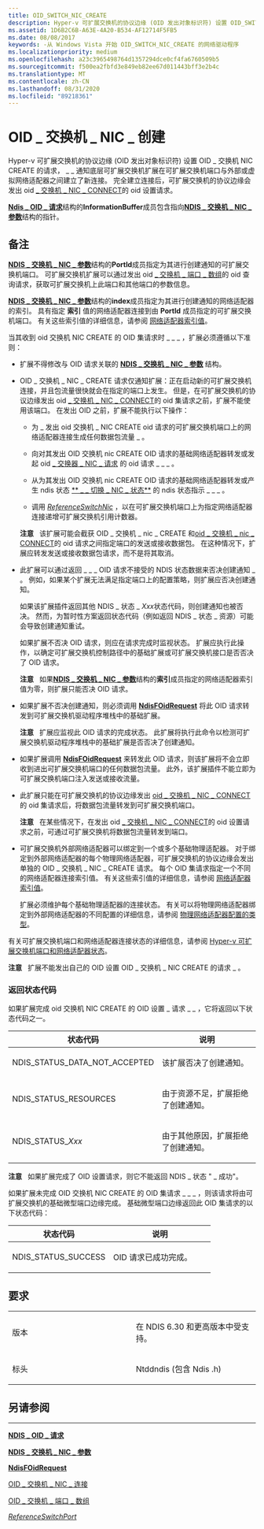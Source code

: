 ```yaml
---
title: OID_SWITCH_NIC_CREATE
description: Hyper-v 可扩展交换机的协议边缘 (OID 发出对象标识符) 设置 OID_SWITCH_NIC_CREATE 请求，通知底层可扩展交换机扩展在可扩展交换机端口与外部或虚拟网络适配器之间建立了新连接。 完全建立连接后，可扩展交换机的协议边缘发出 OID_SWITCH_NIC_CONNECT 的 OID 设置请求。
ms.assetid: 1D6B2C6B-A63E-4A20-B534-AF12714F5FB5
ms.date: 08/08/2017
keywords: -从 Windows Vista 开始 OID_SWITCH_NIC_CREATE 的网络驱动程序
ms.localizationpriority: medium
ms.openlocfilehash: a23c3965498764d1357294dce0cf4fa6760509b5
ms.sourcegitcommit: f500ea2fbfd3e849eb82ee67d011443bff3e2b4c
ms.translationtype: MT
ms.contentlocale: zh-CN
ms.lasthandoff: 08/31/2020
ms.locfileid: "89218361"
---
```

# <a name="oid_switch_nic_create"></a>OID \_ 交换机 \_ NIC \_ 创建


Hyper-v 可扩展交换机的协议边缘 (OID 发出对象标识符) 设置 OID \_ 交换机 NIC CREATE 的请求， \_ \_ 通知底层可扩展交换机扩展在可扩展交换机端口与外部或虚拟网络适配器之间建立了新连接。 完全建立连接后，可扩展交换机的协议边缘会发出 oid [ \_ 交换机 \_ NIC \_ CONNECT](oid-switch-nic-connect.md)的 oid 设置请求。

[**Ndis \_ OID \_ 请求**](/windows-hardware/drivers/ddi/ndis/ns-ndis-_ndis_oid_request)结构的**InformationBuffer**成员包含指向[**NDIS \_ 交换机 \_ NIC \_ 参数**](/windows-hardware/drivers/ddi/ntddndis/ns-ntddndis-_ndis_switch_nic_parameters)结构的指针。

<a name="remarks"></a>备注
-------

[**NDIS \_ 交换机 \_ NIC \_ 参数**](/windows-hardware/drivers/ddi/ntddndis/ns-ntddndis-_ndis_switch_nic_parameters)结构的**PortId**成员指定为其进行创建通知的可扩展交换机端口。 可扩展交换机扩展可以通过发出 oid [ \_ 交换机 \_ 端口 \_ 数组](oid-switch-port-array.md)的 oid 查询请求，获取可扩展交换机上此端口和其他端口的参数信息。

[**NDIS \_ 交换机 \_ NIC \_ 参数**](/windows-hardware/drivers/ddi/ntddndis/ns-ntddndis-_ndis_switch_nic_parameters)结构的**index**成员指定为其进行创建通知的网络适配器的索引。 具有指定 **索引** 值的网络适配器连接到由 **PortId** 成员指定的可扩展交换机端口。 有关这些索引值的详细信息，请参阅 [网络适配器索引值](./network-adapter-index-values.md)。

当其收到 oid 交换机 NIC CREATE 的 OID 集请求时 \_ \_ \_ ，扩展必须遵循以下准则：

-   扩展不得修改与 OID 请求关联的 [**NDIS \_ 交换机 \_ NIC \_ 参数**](/windows-hardware/drivers/ddi/ntddndis/ns-ntddndis-_ndis_switch_nic_parameters) 结构。

-   OID \_ 交换机 \_ NIC \_ CREATE 请求仅通知扩展：正在启动新的可扩展交换机连接，并且包流量很快就会在指定的端口上发生。 但是，在可扩展交换机的协议边缘发出 oid [ \_ 交换机 \_ NIC \_ CONNECT](oid-switch-nic-connect.md)的 oid 集请求之前，扩展不能使用该端口。 在发出 OID 之前，扩展不能执行以下操作：

    -   为 \_ 发出 oid 交换机 \_ NIC CREATE oid 请求的可扩展交换机端口上的网络适配器连接生成任何数据包流量 \_ 。

    -   向对其发出 OID 交换机 nic CREATE OID 请求的基础网络适配器转发或发起 oid [ \_ 交换器 \_ NIC \_ 请求](oid-switch-nic-request.md) 的 oid 请求 \_ \_ \_ 。

    -   从为其发出 OID 交换机 nic CREATE OID 请求的基础网络适配器转发或产生 ndis 状态 [** \_ \_ 切换 \_ NIC \_ 状态**](./ndis-status-switch-nic-status.md) 的 ndis 状态指示 \_ \_ \_ 。

    -   调用 [*ReferenceSwitchNic*](/windows-hardware/drivers/ddi/ndis/nc-ndis-ndis_switch_reference_switch_nic) ，以在可扩展交换机端口上为指定网络适配器连接递增可扩展交换机引用计数器。

    **注意**   该扩展可能会截获 OID \_ 交换机 \_ nic \_ CREATE 和[oid \_ 交换机 \_ nic \_ CONNECT](oid-switch-nic-connect.md)的 oid 请求之间指定端口的发送或接收数据包。 在这种情况下，扩展应转发发送或接收数据包请求，而不是将其取消。

     

-   此扩展可以通过返回 \_ \_ \_ OID 请求不接受的 NDIS 状态数据来否决创建通知 \_ 。 例如，如果某个扩展无法满足指定端口上的配置策略，则扩展应否决创建通知。

    如果该扩展插件返回其他 NDIS \_ 状态 \_ *Xxx*状态代码，则创建通知也被否决。 然而，为暂时性方案返回状态代码（例如返回 NDIS \_ 状态 \_ 资源）可能会导致创建通知重试。

    如果扩展不否决 OID 请求，则应在请求完成时监视状态。 扩展应执行此操作，以确定可扩展交换机控制路径中的基础扩展或可扩展交换机接口是否否决了 OID 请求。

    **注意**   如果[**NDIS \_ 交换机 \_ NIC \_ 参数**](/windows-hardware/drivers/ddi/ntddndis/ns-ntddndis-_ndis_switch_nic_parameters)结构的**索引**成员指定的网络适配器索引值为零，则扩展只能否决 OID 请求。

     

-   如果扩展不否决创建通知，则必须调用 [**NdisFOidRequest**](/windows-hardware/drivers/ddi/ndis/nf-ndis-ndisfoidrequest) 将此 OID 请求转发到可扩展交换机驱动程序堆栈中的基础扩展。

    **注意**   扩展应监视此 OID 请求的完成状态。 此扩展将执行此命令以检测可扩展交换机驱动程序堆栈中的基础扩展是否否决了创建通知。

     

-   如果扩展调用 [**NdisFOidRequest**](/windows-hardware/drivers/ddi/ndis/nf-ndis-ndisfoidrequest) 来转发此 OID 请求，则该扩展将不会立即收到进出可扩展交换机端口的任何数据包流量。 此外，该扩展插件不能立即为可扩展交换机端口注入发送或接收流量。

-   此扩展只能在可扩展交换机的协议边缘发出 [oid \_ 交换机 \_ NIC \_ CONNECT](oid-switch-nic-connect.md)的 oid 集请求后，将数据包流量转发到可扩展交换机端口。

    **注意**   在某些情况下，在发出 oid [ \_ 交换机 \_ NIC \_ CONNECT](oid-switch-nic-connect.md)的 oid 设置请求之前，可通过可扩展交换机将数据包流量转发到端口。

     

-   可扩展交换机外部网络适配器可以绑定到一个或多个基础物理适配器。 对于绑定到外部网络适配器的每个物理网络适配器，可扩展交换机的协议边缘会发出单独的 OID \_ 交换机 \_ NIC \_ CREATE 请求。 每个 OID 集请求指定一个不同的网络适配器连接索引值。 有关这些索引值的详细信息，请参阅 [网络适配器索引值](./network-adapter-index-values.md)。

    扩展必须维护每个基础物理适配器的连接状态。 有关可以将物理网络适配器绑定到外部网络适配器的不同配置的详细信息，请参阅 [物理网络适配器配置的类型](./types-of-physical-network-adapter-configurations.md)。

有关可扩展交换机端口和网络适配器连接状态的详细信息，请参阅 [Hyper-v 可扩展交换机端口和网络适配器状态](./hyper-v-extensible-switch-port-and-network-adapter-states.md)。

**注意**   扩展不能发出自己的 OID 设置 OID \_ 交换机 \_ NIC CREATE 的请求 \_ 。

 

### <a name="return-status-codes"></a>返回状态代码

如果扩展完成 oid 交换机 NIC CREATE 的 OID 设置 \_ 请求 \_ \_ ，它将返回以下状态代码之一。

<table>
<colgroup>
<col width="50%" />
<col width="50%" />
</colgroup>
<thead>
<tr class="header">
<th>状态代码</th>
<th>说明</th>
</tr>
</thead>
<tbody>
<tr class="odd">
<td><p>NDIS_STATUS_DATA_NOT_ACCEPTED</p></td>
<td><p>该扩展否决了创建通知。</p></td>
</tr>
<tr class="even">
<td><p>NDIS_STATUS_RESOURCES</p></td>
<td><p>由于资源不足，扩展拒绝了创建通知。</p></td>
</tr>
<tr class="odd">
<td><p>NDIS_STATUS_<em>Xxx</em></p></td>
<td><p>由于其他原因，扩展拒绝了创建通知。</p></td>
</tr>
</tbody>
</table>

 

**注意**   如果扩展完成了 OID 设置请求，则它不能返回 NDIS \_ 状态 " \_ 成功"。

 

如果扩展未完成 OID 交换机 NIC CREATE 的 OID 集请求 \_ \_ \_ ，则该请求将由可扩展交换机的基础微型端口边缘完成。 基础微型端口边缘返回此 OID 集请求的以下状态代码：

<table>
<colgroup>
<col width="50%" />
<col width="50%" />
</colgroup>
<thead>
<tr class="header">
<th>状态代码</th>
<th>说明</th>
</tr>
</thead>
<tbody>
<tr class="odd">
<td><p>NDIS_STATUS_SUCCESS</p></td>
<td><p>OID 请求已成功完成。</p></td>
</tr>
</tbody>
</table>

 

<a name="requirements"></a>要求
------------

<table>
<colgroup>
<col width="50%" />
<col width="50%" />
</colgroup>
<tbody>
<tr class="odd">
<td><p>版本</p></td>
<td><p>在 NDIS 6.30 和更高版本中受支持。</p></td>
</tr>
<tr class="even">
<td><p>标头</p></td>
<td>Ntddndis (包含 Ndis .h) </td>
</tr>
</tbody>
</table>

## <a name="see-also"></a>另请参阅


****
[**NDIS \_ OID \_ 请求**](/windows-hardware/drivers/ddi/ndis/ns-ndis-_ndis_oid_request)

[**NDIS \_ 交换机 \_ NIC \_ 参数**](/windows-hardware/drivers/ddi/ntddndis/ns-ntddndis-_ndis_switch_nic_parameters)

[**NdisFOidRequest**](/windows-hardware/drivers/ddi/ndis/nf-ndis-ndisfoidrequest)

[OID \_ 交换机 \_ NIC \_ 连接](oid-switch-nic-connect.md)

[OID \_ 交换机 \_ 端口 \_ 数组](oid-switch-port-array.md)

[*ReferenceSwitchPort*](/windows-hardware/drivers/ddi/ndis/nc-ndis-ndis_switch_reference_switch_port)

 

